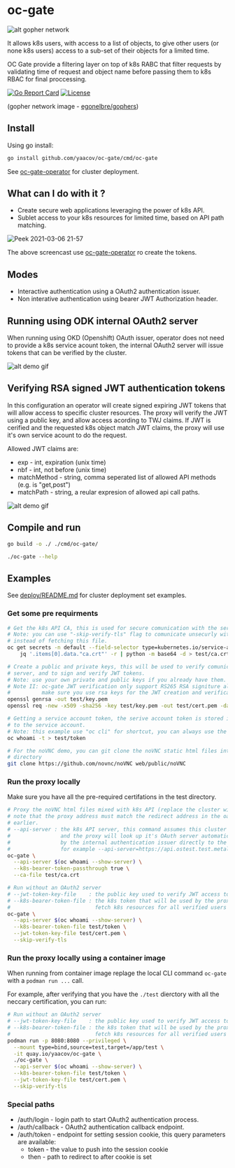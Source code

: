 # oc-gate

![alt gopher network](https://raw.githubusercontent.com/yaacov/oc-gate/main/web/public/network-side.png)

It allows k8s users, with access to a list of objects, to give other users (or none k8s users) access to a sub-set of their objects for a limited time.

OC Gate provide a filtering layer on top of k8s RABC that filter requests by validating time of request
and object name before passing them to k8s RBAC for final proccessing.

[![Go Report Card](https://goreportcard.com/badge/github.com/yaacov/oc-gate)](https://goreportcard.com/report/github.com/yaacov/oc-gate)
[![License](https://img.shields.io/badge/License-Apache%202.0-blue.svg)](https://opensource.org/licenses/Apache-2.0)

(gopher network image - [egonelbre/gophers](https://github.com/egonelbre/gophers))

## Install

Using go install:

``` bash
go install github.com/yaacov/oc-gate/cmd/oc-gate
```

See [oc-gate-operator](https://github.com/yaacov/oc-gate-operator) for cluster deployment.

## What can I do with it ?

- Create secure web applications leveraging the power of k8s API.
- Sublet access to your k8s resources for limited time, based on API path matching.

![Peek 2021-03-06 21-57](https://user-images.githubusercontent.com/2181522/110219350-4c61c680-7ec7-11eb-822f-e6073bd11c6c.gif)

The above screencast use [oc-gate-operator](https://github.com/yaacov/oc-gate-operator) ro create the tokens.

## Modes

- Interactive authentication using a OAuth2 authentication issuer.
- Non interative authentication using bearer JWT Authorization header.

## Running using ODK internal OAuth2 server

When running using OKD (Openshift) OAuth issuer, operator does not need to provide a k8s service acount token,
the internal OAuth2 server will issue tokens that can be verified by the cluster.

![alt demo gif](https://raw.githubusercontent.com/yaacov/oc-gate/main/web/public/using_okd_oauth.gif)

## Verifying RSA signed JWT authentication tokens

In this configuration an operator will create signed expiring JWT tokens that will
allow access to specific cluster resources. The proxy will verify the JWT using a
public key, and allow access acording to TWJ claims. If JWT is cerified and the requested
k8s object match JWT claims, the proxy will use it's own service acount to do the request.

Allowed JWT claims are:

- exp - int, expiration (unix time)
- nbf - int, not before (unix time)
- matchMethod - string, comma seperated list of allowed API methods (e.g. is "get,post")
- matchPath - string, a reular expresion of allowed api call paths.

![alt demo gif](https://raw.githubusercontent.com/yaacov/oc-gate/main/web/public/custom_tokens.gif)

## Compile and run

``` bash
go build -o ./ ./cmd/oc-gate/

./oc-gate --help
```

## Examples

See [deploy/README.md](/deploy) for cluster deployment set examples.

### Get some pre requirments

```bash
# Get the k8s API CA, this is used for secure comunication with the server.
# Note: you can use "-skip-verify-tls" flag to comunicate unsecurly with server
# instead of fetching this file.
oc get secrets -n default --field-selector type=kubernetes.io/service-account-token -o json | \
    jq '.items[0].data."ca.crt"' -r | python -m base64 -d > test/ca.crt

# Create a public and private keys, this will be used to verify comunication with the oc-gate
# server, and to sign and verify JWT tokens.
# Note: use your own private and public keys if you already have them.
# Note II: oc-gate JWT verification only support RS265 RSA signiture algorithm
#          make sure you use rsa keys for the JWT creation and verification.
openssl genrsa -out test/key.pem
openssl req -new -x509 -sha256 -key test/key.pem -out test/cert.pem -days 3650

# Getting a service account token, the serive account token is stored in a secret matched
# to the service account.
# Note: this example use "oc cli" for shortcut, you can always use the secret to get the token.
oc whoami -t > test/token

# For the noVNC demo, you can git clone the noVNC static html files into the `web/public`
# directory
git clone https://github.com/novnc/noVNC web/public/noVNC
```

### Run the proxy locally

Make sure you have all the pre-required certifations in the test directory.

``` bash
# Proxy the noVNC html files mixed with k8s API (replace the cluster with one you own)
# note that the proxy address must match the redirect address in the oauthclient CR we created
# earlier.
# --api-server : the k8s API server, this command assumes this cluster is an OKD (Openshift) cluster
#                and the proxy will look up it's OAuth server automatically and pass tokens provided
#                by the internal authentication issuer directly to the cluster.
#                for example --api-server=https://api.ostest.test.metalkube.org:6443
oc-gate \
  --api-server $(oc whoami --show-server) \
  --k8s-bearer-token-passthrough true \
  --ca-file test/ca.crt

# Run without an OAuth2 server
# --jwt-token-key-file    : the public key used to verify JWT access tokens
# --k8s-bearer-token-file : the k8s token that will be used by the proxy to 
#                           fetch k8s resources for all verified users
oc-gate \
  --api-server $(oc whoami --show-server) \
  --k8s-bearer-token-file test/token \
  --jwt-token-key-file test/cert.pem \
  --skip-verify-tls
```

### Run the proxy locally using a container image

When running from container image replage the local CLI command `oc-gate` with a `podman run ...` call.

For example, after verifying that you have the `./test` dierctory with all the neccary certification,
you can run:

``` bash
# Run without an OAuth2 server
# --jwt-token-key-file    : the public key used to verify JWT access tokens
# --k8s-bearer-token-file : the k8s token that will be used by the proxy to 
#                           fetch k8s resources for all verified users
podman run -p 8080:8080 --privileged \
  --mount type=bind,source=test,target=/app/test \
  -it quay.io/yaacov/oc-gate \
  ./oc-gate \
  --api-server $(oc whoami --show-server) \
  --k8s-bearer-token-file test/token \
  --jwt-token-key-file test/cert.pem \
  --skip-verify-tls
```

### Special paths

- /auth/login - login path to start OAuth2 authentication process.
- /auth/callback - OAuth2 authentication callback endpoint.
- /auth/token - endpoint for setting session cookie, this query parameters are available:
  - token - the value to push into the session cookie
  - then - path to redirect to after cookie is set

